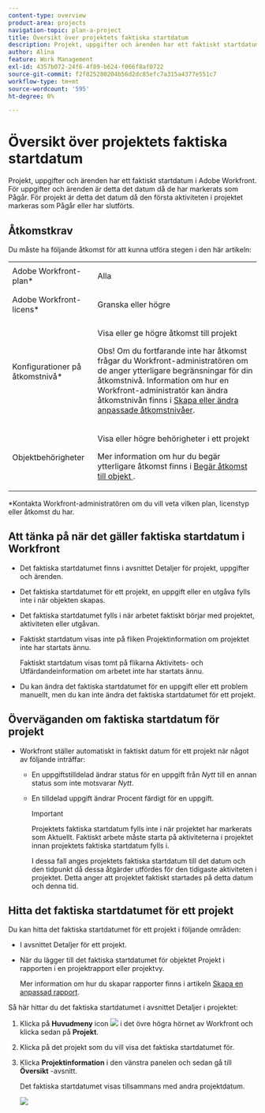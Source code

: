```yaml
---
content-type: overview
product-area: projects
navigation-topic: plan-a-project
title: Översikt över projektets faktiska startdatum
description: Projekt, uppgifter och ärenden har ett faktiskt startdatum i Adobe Workfront. För uppgifter och ärenden är detta det datum då de har markerats som Pågår. För projekt är detta det datum då den första aktiviteten i projektet markeras som Pågår eller har slutförts.
author: Alina
feature: Work Management
exl-id: 4357b072-24f6-4f89-b624-f066f8af0722
source-git-commit: f2f825280204b56d2dc85efc7a315a4377e551c7
workflow-type: tm+mt
source-wordcount: '595'
ht-degree: 0%

---
```


# Översikt över projektets faktiska startdatum

Projekt, uppgifter och ärenden har ett faktiskt startdatum i Adobe Workfront. För uppgifter och ärenden är detta det datum då de har markerats som Pågår. För projekt är detta det datum då den första aktiviteten i projektet markeras som Pågår eller har slutförts.

## Åtkomstkrav

Du måste ha följande åtkomst för att kunna utföra stegen i den här artikeln:

<table style="table-layout:auto"> 
 <col> 
 <col> 
 <tbody> 
  <tr> 
   <td role="rowheader">Adobe Workfront-plan*</td> 
   <td> <p>Alla</p> </td> 
  </tr> 
  <tr> 
   <td role="rowheader">Adobe Workfront-licens*</td> 
   <td> <p>Granska eller högre</p> </td> 
  </tr> 
  <tr> 
   <td role="rowheader">Konfigurationer på åtkomstnivå*</td> 
   <td> <p>Visa eller ge högre åtkomst till projekt</p> <p>Obs! Om du fortfarande inte har åtkomst frågar du Workfront-administratören om de anger ytterligare begränsningar för din åtkomstnivå. Information om hur en Workfront-administratör kan ändra åtkomstnivån finns i <a href="../../../administration-and-setup/add-users/configure-and-grant-access/create-modify-access-levels.md" class="MCXref xref">Skapa eller ändra anpassade åtkomstnivåer</a>.</p> </td> 
  </tr> 
  <tr> 
   <td role="rowheader">Objektbehörigheter</td> 
   <td> <p>Visa eller högre behörigheter i ett projekt</p> <p>Mer information om hur du begär ytterligare åtkomst finns i <a href="../../../workfront-basics/grant-and-request-access-to-objects/request-access.md" class="MCXref xref">Begär åtkomst till objekt </a>.</p> </td> 
  </tr> 
 </tbody> 
</table>

&#42;Kontakta Workfront-administratören om du vill veta vilken plan, licenstyp eller åtkomst du har.

## Att tänka på när det gäller faktiska startdatum i Workfront

* Det faktiska startdatumet finns i avsnittet Detaljer för projekt, uppgifter och ärenden. 
* Det faktiska startdatumet för ett projekt, en uppgift eller en utgåva fylls inte i när objekten skapas.
* Det faktiska startdatumet fylls i när arbetet faktiskt börjar med projektet, aktiviteten eller utgåvan.
* Faktiskt startdatum visas inte på fliken Projektinformation om projektet inte har startats ännu.

   Faktiskt startdatum visas tomt på flikarna Aktivitets- och Utfärdandeinformation om arbetet inte har startats ännu.

* Du kan ändra det faktiska startdatumet för en uppgift eller ett problem manuellt, men du kan inte ändra det faktiska startdatumet för ett projekt.

## Överväganden om faktiska startdatum för projekt

* Workfront ställer automatiskt in faktiskt datum för ett projekt när något av följande inträffar:

   * En uppgiftstilldelad ändrar status för en uppgift från *Nytt* till en annan status som inte motsvarar *Nytt*.

   * En tilldelad uppgift ändrar Procent färdigt för en uppgift.

      >[!IMPORTANT]
      >
      >Projektets faktiska startdatum fylls inte i när projektet har markerats som Aktuellt. Faktiskt arbete måste starta på aktiviteterna i projektet innan projektets faktiska startdatum fylls i.

      I dessa fall anges projektets faktiska startdatum till det datum och den tidpunkt då dessa åtgärder utfördes för den tidigaste aktiviteten i projektet. Detta anger att projektet faktiskt startades på detta datum och denna tid.

## Hitta det faktiska startdatumet för ett projekt

Du kan hitta det faktiska startdatumet för ett projekt i följande områden:

* I avsnittet Detaljer för ett projekt.
* När du lägger till det faktiska startdatumet för objektet Projekt i rapporten i en projektrapport eller projektvy.

   Mer information om hur du skapar rapporter finns i artikeln [Skapa en anpassad rapport](../../../reports-and-dashboards/reports/creating-and-managing-reports/create-custom-report.md).

Så här hittar du det faktiska startdatumet i avsnittet Detaljer i projektet:

1. Klicka på **Huvudmeny** icon ![](assets/main-menu-icon.png) i det övre högra hörnet av Workfront och klicka sedan på **Projekt**.
1. Klicka på det projekt som du vill visa det faktiska startdatumet för.
1. Klicka **Projektinformation** i den vänstra panelen och sedan gå till **Översikt** -avsnitt.

   Det faktiska startdatumet visas tillsammans med andra projektdatum.

   ![](assets/nwe-project-actual-start-date--highlighted-350x367.png)

 
